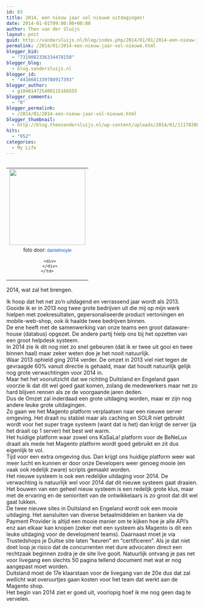 ```yaml
---
id: 83
title: 2014, een nieuw jaar vol nieuwe uitdagingen!
date: 2014-01-01T09:00:00+00:00
author: Theo van der Sluijs
layout: post
guid: http://vandersluijs.nl/blog/index.php/2014/01/01/2014-een-nieuw-jaar-vol-nieuwe/
permalink: /2014/01/2014-een-nieuw-jaar-vol-nieuwe.html
blogger_bid:
  - "7319082336334478150"
blogger_blog:
  - blog.vandersluijs.nl
blogger_id:
  - "4416681339788917393"
blogger_author:
  - g104814725400115166555
blogger_comments:
  - "0"
blogger_permalink:
  - /2014/01/2014-een-nieuw-jaar-vol-nieuwe.html
blogger_thumbnail:
  - http://blog.theovandersluijs.nl/wp-content/uploads/2014/01/11178388835_b7d56ea6c9_m.jpg
hits:
  - "952"
categories:
  - My Life
---
```

<table cellpadding="0" cellspacing="0" style="float: left; margin-right: 1em;">
  <tr>
    <td style="text-align: center;">
      <a href=https://vandersluijs.resultants-e.nl/2014/01/11178388835_b7d56ea6c9_m.jpg" style="clear: left; margin-bottom: 1em; margin-left: auto; margin-right: auto;"><img border="0" src="https://vandersluijs.resultants-e.nl/2014/01/11178388835_b7d56ea6c9_m.jpg" height="200" width="200" /></a>
    </td>
  </tr>
  
  <tr>
    <td style="font-size: 13px; text-align: center;">
      foto door:&nbsp;<a href="http://www.flickr.com/photos/danmoyle/" style="background-color: #fefefe; color: #0063dc; font-family: Arial, Helvetica, sans-serif; font-size: 12px; line-height: 18px; text-align: left; text-decoration: none;">danielmoyle</a></p> 
      
      <div>
      </div>
    </td>
  </tr>
</table>

2014, wat zal het brengen.

<div>
</div>

<div>
  Ik hoop dat het net zo&#8217;n uitdagend en verrassend jaar wordt als 2013.
</div>

<div>
</div>

<div>
  Gooide ik er in 2013 nog twee grote bedrijven uit die mij op mijn werk hielpen met zoekresultaten, gepersonaliseerde product vertoningen en mobile-web-shop, ook ik haalde twee bedrijven binnen.
</div>

<div>
</div>

<div>
  De ene heeft met de samenwerking van onze teams een groot dataware-house (databus) opgezet. De andere partij hielp ons bij het opzetten van een groot helpdesk systeem.
</div>

<div>
</div>

<div>
  In 2014 zie ik dit nog niet zo snel gebeuren (dat ik er twee uit gooi en twee binnen haal) maar zeker weten doe je het nooit natuurlijk.<br /><!--more-->Waar 2013 ophield ging 2014 verder. De omzet in 2013 viel niet tegen de gevraagde 60% vanuit directie is gehaald, maar dat houdt natuurlijk gelijk nog grote verwachtingen voor 2014 in.
</div>

<div>
</div>

<div>
  Maar het het vooruitzicht dat we richting Duitsland en Engeland gaan voorzie ik dat dit wel goed gaat komen, zolang de medewerkers maar net zo hard blijven rennen als ze de voorgaande jaren deden.
</div>

<div>
</div>

<div>
  Dus de Omzet zal inderdaad een grote uitdaging worden, maar er zijn nog andere leuke grote uitdagingen.
</div>

<div>
</div>

<div>
  Zo gaan we het Magento platform verplaatsen naar een nieuwe server omgeving. Het draait nu stabiel maar als caching en SOLR niet gebruikt wordt voor het super trage systeem (want dat is het) dan krijgt de server (ja het draait op 1 server) het best wel warm.
</div>

<div>
</div>

<div>
  Het huidige platform waar zowel ons KaSaLa! platform voor de BeNeLux draait als mede het Magento platform wordt goed gebruikt en zit dus eigenlijk te vol.
</div>

<div>
</div>

<div>
  Tijd voor een extra omgeving dus. Dan krijgt ons huidige platform weer wat meer lucht en kunnen er door onze Developers weer genoeg mooie (en vaak ook redelijk zware) scripts gemaakt worden.
</div>

<div>
</div>

<div>
  Het nieuwe systeem is ook een redelijke uitdaging voor 2014. De verwachting is natuurlijk wel voor 2014 dat dit nieuwe systeem gaat draaien. Het bouwen van een geheel nieuw systeem is een redelijk grote klus, maar met de ervaring en de senioriteit van de ontwikkelaars is zo groot dat dit wel gaat lukken.
</div>

<div>
</div>

<div>
  De twee nieuwe sites in Duitsland en Engeland wordt ook een mooie uitdaging. Het aansluiten van diverse betaalmiddelen en banken via de Payment Provider is altijd een mooie manier om te kijken hoe je alle API&#8217;s enz aan elkaar kan knopen (zeker met een systeem als Magento is dit een leuke uitdaging voor de development teams). Daarnaast moet je via Trustedshops je Duitse site laten &#8220;keuren&#8221; en &#8220;certificeren&#8221;. Als je dat niet doet loop je risico dat de concurrenten met dure advocaten direct een rechtzaak beginnen zodra je de site live gooit. Natuurlijk ontvang je pas net voor livegang een slechts 50 pagina tellend document met wat er nog aangepast moet worden.&nbsp;
</div>

<div>
</div>

<div>
  Duitsland moet de 17e klaarstaan voor de livegang van de 20e dus dat zal wellicht wat overuurtjes gaan kosten voor het team dat werkt aan de Magento shop.&nbsp;
</div>

<div>
</div>

<div>
  Het begin van 2014 ziet er goed uit, voorlopig hoef ik me nog geen dag te vervelen.
</div>